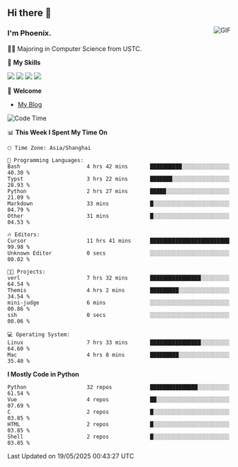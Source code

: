 ## Hi there 👋
<img align="right" alt="GIF" src="https://raw.githubusercontent.com/JoeyBling/JoeyBling/master/pic/pusheencode.gif" />

### I'm Phoenix.

👨‍🎓 Majoring in Computer Science from USTC.

🌟 **My Skills**

![](https://img.shields.io/badge/-Python-3e74a2?style=flat-square&logo=Python&logoColor=fff)
![](https://img.shields.io/badge/-C++-9f62a5?style=flat&logo=cplusplus&logoColor=white)
![](https://img.shields.io/badge/-Linux-185886?style=flat-square&logo=Linux&logoColor=fff)
![](https://img.shields.io/badge/-Rust-ff4136?style=flat-square&logo=Rust&logoColor=fff)

💬 **Welcome**

- [My Blog](https://ysy-phoenix.github.io/)

<!--START_SECTION:waka-->
![Code Time](http://img.shields.io/badge/Code%20Time-1%2C517%20hrs%2035%20mins-blue)

📊 **This Week I Spent My Time On** 

```text
🕑︎ Time Zone: Asia/Shanghai

💬 Programming Languages: 
Bash                     4 hrs 42 mins       ██████████░░░░░░░░░░░░░░░   40.30 % 
Typst                    3 hrs 22 mins       ███████░░░░░░░░░░░░░░░░░░   28.93 % 
Python                   2 hrs 27 mins       █████░░░░░░░░░░░░░░░░░░░░   21.09 % 
Markdown                 33 mins             █░░░░░░░░░░░░░░░░░░░░░░░░   04.79 % 
Other                    31 mins             █░░░░░░░░░░░░░░░░░░░░░░░░   04.53 % 

🔥 Editors: 
Cursor                   11 hrs 41 mins      █████████████████████████   99.98 % 
Unknown Editor           0 secs              ░░░░░░░░░░░░░░░░░░░░░░░░░   00.02 % 

🐱‍💻 Projects: 
verl                     7 hrs 32 mins       ████████████████░░░░░░░░░   64.54 % 
Themis                   4 hrs 2 mins        █████████░░░░░░░░░░░░░░░░   34.54 % 
mini-judge               6 mins              ░░░░░░░░░░░░░░░░░░░░░░░░░   00.86 % 
ssh                      0 secs              ░░░░░░░░░░░░░░░░░░░░░░░░░   00.06 % 

💻 Operating System: 
Linux                    7 hrs 33 mins       ████████████████░░░░░░░░░   64.60 % 
Mac                      4 hrs 8 mins        █████████░░░░░░░░░░░░░░░░   35.40 % 
```

**I Mostly Code in Python** 

```text
Python                   32 repos            ███████████████░░░░░░░░░░   61.54 % 
Vue                      4 repos             ██░░░░░░░░░░░░░░░░░░░░░░░   07.69 % 
C                        2 repos             █░░░░░░░░░░░░░░░░░░░░░░░░   03.85 % 
HTML                     2 repos             █░░░░░░░░░░░░░░░░░░░░░░░░   03.85 % 
Shell                    2 repos             █░░░░░░░░░░░░░░░░░░░░░░░░   03.85 % 
```




 Last Updated on 19/05/2025 00:43:27 UTC
<!--END_SECTION:waka-->

<!--
**ysy-phoenix/ysy-phoenix** is a ✨ _special_ ✨ repository because its `README.md` (this file) appears on your GitHub profile.

Here are some ideas to get you started:

- 🔭 I’m currently working on ...
- 🌱 I’m currently learning ...
- 👯 I’m looking to collaborate on ...
- 🤔 I’m looking for help with ...
- 💬 Ask me about ...
- 📫 How to reach me: ...
- 😄 Pronouns: ...
- ⚡ Fun fact: ...
-->
